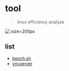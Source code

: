 # tool

> linux efficiency analyze

![](https://blog.jiapan.tw/assets/linux-analyze-tools.jpg ':size=200px')

## list

- [bench.sh](/ops/linux/tool/vncserver.md)
- [vncserver](/ops/linux/tool/vncserver.md)